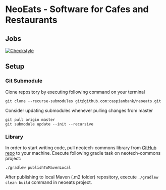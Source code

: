 # NeoEats - Software for Cafes and Restaurants

## Jobs

[![Checkstyle](https://github.com/caspianbank/neoeats/actions/workflows/gradle.yml/badge.svg)](https://github.com/caspianbank/neoeats/actions/workflows/gradle.yml)

## Setup

### Git Submodule

Clone repository by executing following command on your terminal

```shell
git clone --recurse-submodules git@github.com:caspianbank/neoeats.git
```

Consider updating submodules whenever pulling changes from master

```shell
git pull origin master
git submodule update --init --recursive
```

### Library

In order to start writing code, pull neotech-commons library
from [GitHub repo](https://github.com/caspianbank/neotech-commons) to your machine. Execute following gradle
task on neotech-commons project:

```shell
./gradlew publishToMavenLocal
```

After publishing to local Maven (.m2 folder) repository, execute `./gradlew clean build` command in neoeats project.

